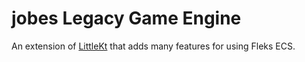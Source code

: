 # jobes Legacy Game Engine

An extension of [LittleKt](https://github.com/littlektframework/littlekt) that adds many features for using Fleks ECS.



